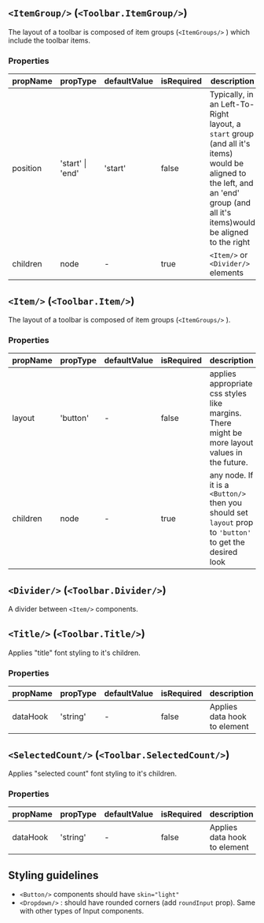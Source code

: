 ## `<ItemGroup/>` (`<Toolbar.ItemGroup/>`)

The layout of a toolbar is composed of item groups (`<ItemGroups/>` ) which include the toolbar items.

### Properties

| propName | propType | defaultValue | isRequired | description |
|----------|----------|--------------|------------|-------------|
| position | 'start' &#124; 'end' | 'start' | false | Typically, in an Left-To-Right layout, a `start` group (and all it's items) would be aligned to the left, and an 'end' group (and all it's items)would be aligned to the right |
| children | node | - | true | `<Item/>` or `<Divider/>` elements |

## `<Item/>` (`<Toolbar.Item/>`)

The layout of a toolbar is composed of item groups (`<ItemGroups/>` ).

### Properties

| propName | propType | defaultValue | isRequired | description |
|----------|----------|--------------|------------|-------------|
| layout | 'button' | - | false | applies appropriate css styles like margins. There might be more layout values in the future. |
| children | node | - | true | any node. If it is a `<Button/>` then you should set `layout` prop to `'button'` to get the desired look |

## `<Divider/>` (`<Toolbar.Divider/>`)

A divider between `<Item/>` components.

## `<Title/>` (`<Toolbar.Title/>`)

Applies "title" font styling to it's children.
### Properties

| propName | propType | defaultValue | isRequired | description |
|----------|----------|--------------|------------|-------------|
| dataHook | 'string' | - | false | Applies data hook to element |

## `<SelectedCount/>` (`<Toolbar.SelectedCount/>`)

Applies "selected count" font styling to it's children.
### Properties

| propName | propType | defaultValue | isRequired | description |
|----------|----------|--------------|------------|-------------|
| dataHook | 'string' | - | false | Applies data hook to element |


## Styling guidelines

- `<Button/>` components  should have `skin="light"`
- `<Dropdown/>` : should have rounded corners (add `roundInput` prop). Same with other types of Input components.
